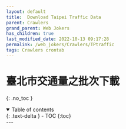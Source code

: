 ```yaml
---
layout: default
title:  Download Taipei Traffic Data
parent: Crawlers
grand_parent: Web Jokers
has_children: true
last_modified_date: 2022-10-13 09:17:28
permalink: /web_jokers/Crawlers/TPtraffic
tags: Crawlers crontab
---
```


# 臺北市交通量之批次下載
{: .no_toc }

<details open markdown="block">
  <summary>
    Table of contents
  </summary>
  {: .text-delta }
- TOC
{:toc}
</details>
---
